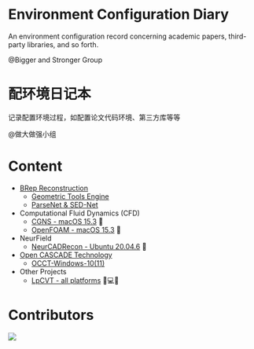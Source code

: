 # Environment Configuration Diary
An environment configuration record concerning academic papers, third-party libraries, and so forth. 

@Bigger and Stronger Group

# 配环境日记本
记录配置环境过程，如配置论文代码环境、第三方库等等

@做大做强小组

# Content
- [BRep Reconstruction](https://github.com/Bigger-and-Stronger/environment-configuration-diary/tree/main/BRep%20Reconstruction)
  - [Geometric Tools Engine](https://github.com/Bigger-and-Stronger/environment-configuration-diary/tree/main/BRep%20Reconstruction/Geometric%20Tools%20Engine)
  - [ParseNet & SED-Net](https://github.com/Bigger-and-Stronger/environment-configuration-diary/tree/main/BRep%20Reconstruction/ParseNet%2BSED_Net)
- Computational Fluid Dynamics (CFD)
  - [CGNS - macOS 15.3](Computational-Fluid-Dynamics/CGNS-macOS-15.3) :apple:
  - [OpenFOAM - macOS 15.3](Computational-Fluid-Dynamics/OpenFOAM-macOS-15.3) :apple:
- NeurField
  - [NeurCADRecon - Ubuntu 20.04.6](NeurField/NeurCADRecon-Ubuntu20.04.6) :penguin:
- [Open CASCADE Technology](https://github.com/Bigger-and-Stronger/environment-configuration-diary/tree/main/Open%20CASCADE%20Technology)
  - [OCCT-Windows-10(11)](https://github.com/Bigger-and-Stronger/environment-configuration-diary/tree/main/Open%20CASCADE%20Technology/OCCT-Windows-10(11))
- Other Projects
  - [LpCVT - all platforms](Other-Projects/LpCVT-win-10) :apple::computer::penguin:

 # Contributors

<a href="https://contributors-img.web.app/image?repo=Bigger-and-Stronger/environment-configuration-diary">
  <img src="https://contributors-img.web.app/image?repo=Bigger-and-Stronger/environment-configuration-diary"/>
</a>

